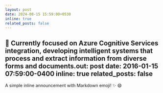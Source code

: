 ```yaml
---
layout: post
date: 2024-08-15 15:59:00+0530
inline: true
related_posts: false
---
```


🎯 Currently focused on Azure Cognitive Services integration, developing intelligent systems that process and extract information from diverse forms and documents.out: post
date: 2016-01-15 07:59:00-0400
inline: true
related_posts: false
---

A simple inline announcement with Markdown emoji! :sparkles: :smile:
